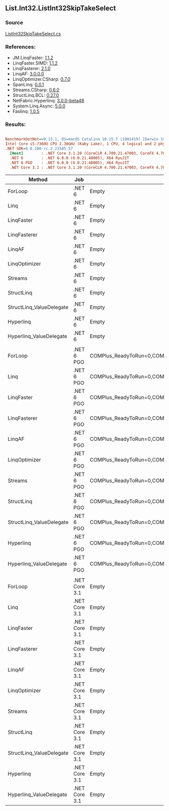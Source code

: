 ﻿## List.Int32.ListInt32SkipTakeSelect

### Source
[ListInt32SkipTakeSelect.cs](../LinqBenchmarks/List/Int32/ListInt32SkipTakeSelect.cs)

### References:
- JM.LinqFaster: [1.1.2](https://www.nuget.org/packages/JM.LinqFaster/1.1.2)
- LinqFaster.SIMD: [1.1.2](https://www.nuget.org/packages/LinqFaster.SIMD/1.0.3)
- LinqFasterer: [2.1.0](https://www.nuget.org/packages/LinqFasterer/2.1.0)
- LinqAF: [3.0.0.0](https://www.nuget.org/packages/LinqAF/3.0.0.0)
- LinqOptimizer.CSharp: [0.7.0](https://www.nuget.org/packages/LinqOptimizer.CSharp/0.7.0)
- SpanLinq: [0.0.1](https://www.nuget.org/packages/SpanLinq/0.0.1)
- Streams.CSharp: [0.6.0](https://www.nuget.org/packages/Streams.CSharp/0.6.0)
- StructLinq.BCL: [0.27.0](https://www.nuget.org/packages/StructLinq/0.27.0)
- NetFabric.Hyperlinq: [3.0.0-beta48](https://www.nuget.org/packages/NetFabric.Hyperlinq/3.0.0-beta48)
- System.Linq.Async: [5.0.0](https://www.nuget.org/packages/System.Linq.Async/5.0.0)
- Faslinq: [1.0.5](https://www.nuget.org/packages/Faslinq/1.0.5)

### Results:
``` ini

BenchmarkDotNet=v0.13.1, OS=macOS Catalina 10.15.7 (19H1419) [Darwin 19.6.0]
Intel Core i5-7360U CPU 2.30GHz (Kaby Lake), 1 CPU, 4 logical and 2 physical cores
.NET SDK=6.0.100-rc.2.21505.57
  [Host]        : .NET Core 3.1.20 (CoreCLR 4.700.21.47003, CoreFX 4.700.21.47101), X64 RyuJIT
  .NET 6        : .NET 6.0.0 (6.0.21.48005), X64 RyuJIT
  .NET 6 PGO    : .NET 6.0.0 (6.0.21.48005), X64 RyuJIT
  .NET Core 3.1 : .NET Core 3.1.20 (CoreCLR 4.700.21.47003, CoreFX 4.700.21.47101), X64 RyuJIT


```
|                   Method |           Job |                                                   EnvironmentVariables |       Runtime | Skip | Count |         Mean |      Error |     StdDev |          Ratio | RatioSD |  Gen 0 | Allocated |
|------------------------- |-------------- |----------------------------------------------------------------------- |-------------- |----- |------ |-------------:|-----------:|-----------:|---------------:|--------:|-------:|----------:|
|                  ForLoop |        .NET 6 |                                                                  Empty |      .NET 6.0 | 1000 |   100 |     77.81 ns |   0.209 ns |   0.185 ns |       baseline |         |      - |         - |
|                     Linq |        .NET 6 |                                                                  Empty |      .NET 6.0 | 1000 |   100 |  1,175.24 ns |  10.235 ns |   9.574 ns |  15.10x slower |   0.13x | 0.0725 |     152 B |
|               LinqFaster |        .NET 6 |                                                                  Empty |      .NET 6.0 | 1000 |   100 |    975.59 ns |   7.361 ns |   6.525 ns |  12.54x slower |   0.09x | 0.6542 |   1,368 B |
|             LinqFasterer |        .NET 6 |                                                                  Empty |      .NET 6.0 | 1000 |   100 |  1,174.20 ns |  22.556 ns |  25.976 ns |  15.11x slower |   0.36x | 2.5311 |   5,304 B |
|                   LinqAF |        .NET 6 |                                                                  Empty |      .NET 6.0 | 1000 |   100 |  3,104.00 ns |  11.868 ns |  10.521 ns |  39.89x slower |   0.19x |      - |         - |
|            LinqOptimizer |        .NET 6 |                                                                  Empty |      .NET 6.0 | 1000 |   100 | 10,048.41 ns |  63.999 ns |  56.733 ns | 129.15x slower |   0.85x | 4.2419 |   8,906 B |
|                  Streams |        .NET 6 |                                                                  Empty |      .NET 6.0 | 1000 |   100 |  9,482.94 ns | 150.265 ns | 140.558 ns | 121.96x slower |   1.73x | 0.4425 |     936 B |
|               StructLinq |        .NET 6 |                                                                  Empty |      .NET 6.0 | 1000 |   100 |    306.66 ns |   1.622 ns |   1.518 ns |   3.94x slower |   0.02x | 0.0458 |      96 B |
| StructLinq_ValueDelegate |        .NET 6 |                                                                  Empty |      .NET 6.0 | 1000 |   100 |    177.35 ns |   0.423 ns |   0.395 ns |   2.28x slower |   0.01x |      - |         - |
|                Hyperlinq |        .NET 6 |                                                                  Empty |      .NET 6.0 | 1000 |   100 |    244.03 ns |   0.604 ns |   0.505 ns |   3.14x slower |   0.01x |      - |         - |
|  Hyperlinq_ValueDelegate |        .NET 6 |                                                                  Empty |      .NET 6.0 | 1000 |   100 |    216.60 ns |   1.157 ns |   1.082 ns |   2.78x slower |   0.02x |      - |         - |
|                          |               |                                                                        |               |      |       |              |            |            |                |         |        |           |
|                  ForLoop |    .NET 6 PGO | COMPlus_ReadyToRun=0,COMPlus_TC_QuickJitForLoops=1,COMPlus_TieredPGO=1 |      .NET 6.0 | 1000 |   100 |     79.81 ns |   0.184 ns |   0.154 ns |       baseline |         |      - |         - |
|                     Linq |    .NET 6 PGO | COMPlus_ReadyToRun=0,COMPlus_TC_QuickJitForLoops=1,COMPlus_TieredPGO=1 |      .NET 6.0 | 1000 |   100 |    466.78 ns |   2.384 ns |   2.113 ns |   5.84x slower |   0.03x | 0.0725 |     152 B |
|               LinqFaster |    .NET 6 PGO | COMPlus_ReadyToRun=0,COMPlus_TC_QuickJitForLoops=1,COMPlus_TieredPGO=1 |      .NET 6.0 | 1000 |   100 |    823.72 ns |   6.523 ns |   5.783 ns |  10.32x slower |   0.07x | 0.6542 |   1,368 B |
|             LinqFasterer |    .NET 6 PGO | COMPlus_ReadyToRun=0,COMPlus_TC_QuickJitForLoops=1,COMPlus_TieredPGO=1 |      .NET 6.0 | 1000 |   100 |    778.79 ns |  14.916 ns |  18.864 ns |   9.74x slower |   0.26x | 2.5311 |   5,304 B |
|                   LinqAF |    .NET 6 PGO | COMPlus_ReadyToRun=0,COMPlus_TC_QuickJitForLoops=1,COMPlus_TieredPGO=1 |      .NET 6.0 | 1000 |   100 |  3,059.17 ns |  10.651 ns |   9.963 ns |  38.34x slower |   0.14x |      - |         - |
|            LinqOptimizer |    .NET 6 PGO | COMPlus_ReadyToRun=0,COMPlus_TC_QuickJitForLoops=1,COMPlus_TieredPGO=1 |      .NET 6.0 | 1000 |   100 |  9,827.83 ns |  64.753 ns |  57.402 ns | 123.19x slower |   0.75x | 4.2419 |   8,906 B |
|                  Streams |    .NET 6 PGO | COMPlus_ReadyToRun=0,COMPlus_TC_QuickJitForLoops=1,COMPlus_TieredPGO=1 |      .NET 6.0 | 1000 |   100 |  7,201.90 ns |  24.747 ns |  21.937 ns |  90.26x slower |   0.39x | 0.4425 |     936 B |
|               StructLinq |    .NET 6 PGO | COMPlus_ReadyToRun=0,COMPlus_TC_QuickJitForLoops=1,COMPlus_TieredPGO=1 |      .NET 6.0 | 1000 |   100 |    254.38 ns |   1.664 ns |   1.475 ns |   3.19x slower |   0.01x | 0.0458 |      96 B |
| StructLinq_ValueDelegate |    .NET 6 PGO | COMPlus_ReadyToRun=0,COMPlus_TC_QuickJitForLoops=1,COMPlus_TieredPGO=1 |      .NET 6.0 | 1000 |   100 |    177.61 ns |   0.558 ns |   0.522 ns |   2.22x slower |   0.01x |      - |         - |
|                Hyperlinq |    .NET 6 PGO | COMPlus_ReadyToRun=0,COMPlus_TC_QuickJitForLoops=1,COMPlus_TieredPGO=1 |      .NET 6.0 | 1000 |   100 |    246.94 ns |   0.937 ns |   0.876 ns |   3.09x slower |   0.01x |      - |         - |
|  Hyperlinq_ValueDelegate |    .NET 6 PGO | COMPlus_ReadyToRun=0,COMPlus_TC_QuickJitForLoops=1,COMPlus_TieredPGO=1 |      .NET 6.0 | 1000 |   100 |    214.44 ns |   0.459 ns |   0.430 ns |   2.69x slower |   0.01x |      - |         - |
|                          |               |                                                                        |               |      |       |              |            |            |                |         |        |           |
|                  ForLoop | .NET Core 3.1 |                                                                  Empty | .NET Core 3.1 | 1000 |   100 |     78.22 ns |   0.328 ns |   0.291 ns |       baseline |         |      - |         - |
|                     Linq | .NET Core 3.1 |                                                                  Empty | .NET Core 3.1 | 1000 |   100 |  1,191.37 ns |   5.302 ns |   4.700 ns |  15.23x slower |   0.07x | 0.0725 |     152 B |
|               LinqFaster | .NET Core 3.1 |                                                                  Empty | .NET Core 3.1 | 1000 |   100 |  1,057.68 ns |  12.252 ns |  10.861 ns |  13.52x slower |   0.14x | 0.6542 |   1,368 B |
|             LinqFasterer | .NET Core 3.1 |                                                                  Empty | .NET Core 3.1 | 1000 |   100 |  1,143.57 ns |  19.670 ns |  17.437 ns |  14.62x slower |   0.23x | 2.5311 |   5,304 B |
|                   LinqAF | .NET Core 3.1 |                                                                  Empty | .NET Core 3.1 | 1000 |   100 |  6,292.04 ns |  58.985 ns |  49.255 ns |  80.48x slower |   0.58x |      - |         - |
|            LinqOptimizer | .NET Core 3.1 |                                                                  Empty | .NET Core 3.1 | 1000 |   100 | 10,682.22 ns |  59.325 ns |  52.590 ns | 136.58x slower |   0.91x | 4.2725 |   8,937 B |
|                  Streams | .NET Core 3.1 |                                                                  Empty | .NET Core 3.1 | 1000 |   100 |  9,634.84 ns |  49.235 ns |  46.055 ns | 123.24x slower |   0.57x | 0.4425 |     936 B |
|               StructLinq | .NET Core 3.1 |                                                                  Empty | .NET Core 3.1 | 1000 |   100 |    437.19 ns |   2.744 ns |   2.433 ns |   5.59x slower |   0.04x | 0.0458 |      96 B |
| StructLinq_ValueDelegate | .NET Core 3.1 |                                                                  Empty | .NET Core 3.1 | 1000 |   100 |    191.44 ns |   2.208 ns |   1.844 ns |   2.45x slower |   0.03x |      - |         - |
|                Hyperlinq | .NET Core 3.1 |                                                                  Empty | .NET Core 3.1 | 1000 |   100 |    332.87 ns |   1.475 ns |   1.380 ns |   4.25x slower |   0.03x |      - |         - |
|  Hyperlinq_ValueDelegate | .NET Core 3.1 |                                                                  Empty | .NET Core 3.1 | 1000 |   100 |    234.68 ns |   0.580 ns |   0.514 ns |   3.00x slower |   0.01x |      - |         - |
